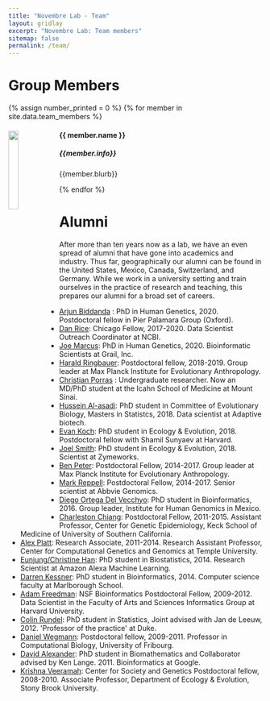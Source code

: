 ```yaml
---
title: "Novembre Lab - Team"
layout: gridlay
excerpt: "Novembre Lab: Team members"
sitemap: false
permalink: /team/
---
```


# Group Members

{% assign number_printed = 0 %}
{% for member in site.data.team_members %}

<div class="row">

<div class="col-sm-11 clearfix">
  <img src="{{ site.url }}{{ site.baseurl }}/images/teampic/{{ member.photo }}" class="img-responsive" width="20%" style="float: left" />
  <h4>{{ member.name }}</h4>
  <h5><i>{{member.info}}</i></h5>
  <p>{{member.blurb}}</p>
</div>

</div>

{% endfor %}

# Alumni
 After more than ten years now as a lab, we have an even spread of alumni that have gone into academics and industry. Thus far, geographically our alumni can be found in the United States, Mexico, Canada, Switzerland, and Germany.  While we work in a university setting and train ourselves in the practice of research and teaching, this prepares our alumni for a broad set of careers.
- [Arjun Biddanda](https://aabiddanda.github.io/) : PhD in Human Genetics, 2020.  Postdoctoral fellow in Pier Palamara Group (Oxford).
- [Dan Rice](https://dp-rice.github.io/): Chicago Fellow, 2017-2020. Data Scientist Outreach Coordinator at NCBI.  
- [Joe Marcus](https://www.linkedin.com/in/joseph-marcus-661bb3ab/): PhD in Human Genetics, 2020.  Bioinformatic Scientists at Grail, Inc.
- [Harald Ringbauer](https://reich.hms.harvard.edu/people/harald-ringbauer): Postdoctoral fellow, 2018-2019.  Group leader at Max Planck Institute for Evolutionary Anthropology.
- [Christian Porras](https://www.linkedin.com/in/cporras) : Undergraduate researcher.  Now an MD/PhD student at the Icahn School of Medicine at Mount Sinai.
- [Hussein Al-asadi](https://www.linkedin.com/in/hussein-al-asadi-82b5b71b): PhD student in Committee of Evolutionary Biology, Masters in Statistcs, 2018.  Data scientist at Adaptive biotech.  
- [Evan Koch](https://emkoch.github.io): PhD student in Ecology & Evolution, 2018.  Postdoctoral fellow with Shamil Sunyaev at Harvard.
- [Joel Smith](https://www.linkedin.com/in/joel-smith-36a32a149): PhD student in Ecology & Evolution, 2018.  Scientist at Zymeworks.
- [Ben Peter](http://www.eva.mpg.de/genetics/staff/benjamin-peter/index.html): Postdoctoral Fellow, 2014-2017.  Group leader at Max Planck Institute for Evolutionary Anthropology.
- [Mark Reppell](https://www.linkedin.com/in/mark-reppell-9870a981): Postdoctoral Fellow, 2014-2017.  Senior scientist at Abbvie Genomics.
- [Diego Ortega Del Vecchyo](http://diegoortega.bol.ucla.edu/): PhD student in Bioinformatics, 2016.  Group leader, Institute for Human Genomics in Mexico.  
- [Charleston Chiang](https://chianglab.usc.edu): Postdoctoral Fellow, 2011-2015. Assistant Professor, Center for Genetic Epidemiology, Keck School of Medicine of University of Southern California.
- [Alex Platt](http://www.alexanderplatt.org): Research Associate, 2011-2014.  Research Assistant Professor, Center for Computational Genetics and Genomics at Temple University.
- [Eunjung/Christine Han](https://www.linkedin.com/pub/eunjung-christine-han/85/5a8/510): PhD student in Biostatistics, 2014.  Research Scientist at Amazon Alexa Machine Learning.
- [Darren Kessner](https://www.linkedin.com/in/darrenkessner): PhD student in Bioinformatics, 2014.  Computer science faculty at Marlborough School.
- [Adam Freedman](https://www.linkedin.com/pub/adam-freedman/17/811/b92): NSF Bioinformatics Postdoctoral Fellow, 2009-2012.  Data Scientist in the Faculty of Arts and Sciences Informatics Group at Harvard University.
- [Colin Rundel](https://stat.duke.edu/~cr173/): PhD student in Statistics, Joint advised with Jan de Leeuw, 2012. 'Professor of the practice' at Duke.
- [Daniel Wegmann](http://www.unifr.ch/biochem/index.php?id=789): Postdoctoral fellow, 2009-2011. Professor in Computational Biology, University of Fribourg.
- [David Alexander](http://dalexander.github.io/): PhD student in Biomathematics and Collaborator advised by Ken Lange.  2011.  Bioinformatics at Google.
- [Krishna Veeramah](http://life.bio.sunysb.edu/ee/veeramahlab/): Center for Society and Genetics Postdoctoral fellow, 2008-2010.  Associate Professor, Department of Ecology & Evolution, Stony Brook University.  
